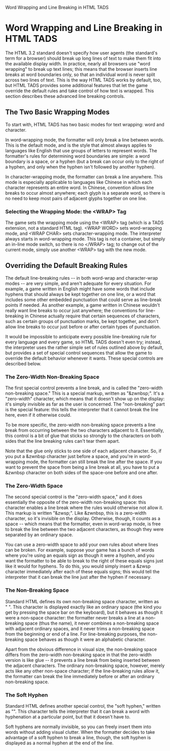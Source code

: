 Word Wrapping and Line Breaking in HTML TADS

# Word Wrapping and Line Breaking in HTML TADS

The HTML 3.2 standard doesn\'t specify how user agents (the standard\'s
term for a browser) should break up long lines of text to make them fit
into the available display width. In practice, nearly all browsers use
\"word wrapping\" to break up text lines; this means that the browser
inserts line breaks at word boundaries only, so that an individual word
is never split across two lines of text. This is the way HTML TADS works
by default, too, but HTML TADS provides some additional features that
let the game override the default rules and take control of how text is
wrapped. This section describes these advanced line breaking controls.

## The Two Basic Wrapping Modes

To start with, HTML TADS has two basic modes for text wrapping: word and
character.

In word-wrapping mode, the formatter will only break a line between
words. This is the default mode, and is the style that almost always
applies to languages like English that use groups of letters to
represent words. The formatter\'s rules for determining word boundaries
are simple: a word boundary is a space, or a hyphen (but a break can
occur only to the right of a hyphen, and only when the hyphen isn\'t
followed by another hyphen).

In character-wrapping mode, the formatter can break a line anywhere.
This mode is especially applicable to languages like Chinese in which
each character represents an entire word. In Chinese, convention allows
line breaks to occur almost anywhere; each glyph is a separate word, so
there is no need to keep most pairs of adjacent glyphs together on one
line.

### Selecting the Wrapping Mode: the \<WRAP\> Tag

The game sets the wrapping mode using the \<WRAP\> tag (which is a TADS
extension, not a standard HTML tag). \<WRAP WORD\> sets word-wrapping
mode, and \<WRAP CHAR\> sets character-wrapping mode. The interpreter
always starts in word-wrapping mode. This tag is not a container, but
simply an in-line mode switch, so there is no \</WRAP\> tag; to change
out of the current mode, simply use another \<WRAP\> tag with the new
mode.

## Overriding the Default Breaking Rules

The default line-breaking rules \-- in both word-wrap and character-wrap
modes \-- are very simple, and aren\'t adequate for every situation. For
example, a game written in English might have some words that include
hyphens that should always be kept together on one line, or a word that
includes some other embedded punctuation that could serve as line-break
points if needed. As another example, a game written in Chinese
wouldn\'t really want line breaks to occur just anywhere; the
conventions for line-breaking in Chinese actually require that certain
sequences of characters, such as certain groups of punctuation marks, be
kept together, and don\'t allow line breaks to occur just before or
after certain types of punctuation.

It would be impossible to anticipate every possible line-breaking rule
for every language and every game, so HTML TADS doesn\'t even try;
instead, the interpreter uses the rather simple set of rules outlined
above by default, but provides a set of special control sequences that
allow the game to override the default behavior whenever it wants. These
special controls are described below.

### The Zero-Width Non-Breaking Space

The first special control prevents a line break, and is called the
\"zero-width non-breaking space.\" This is a special markup, written as
\"&zwnbsp;\". It\'s a \"zero-width\" character, which means that it
doesn\'t show up on the display: it\'s simply invisible as far as the
user is concerned. The \"non-breaking\" part is the special feature:
this tells the interpreter that it cannot break the line here, even if
it otherwise could.

To be more specific, the zero-width non-breaking space prevents a line
break from occurring between the two characters adjacent to it.
Essentially, this control is a bit of glue that sticks so strongly to
the characters on both sides that the line breaking rules can\'t tear
them apart.

Note that the glue only sticks to one side of each adjacent character.
So, if you put a &zwnbsp character just before a space, and you\'re in
word-wrapping mode, the formatter can still break the line after the
space. If you want to prevent the space from being a line break at all,
you have to put a &zwnbsp character on both sides of the space-one
before and one after.

### The Zero-Width Space

The second special control is the \"zero-width space,\" and it does
essentially the opposite of the zero-width non-breaking space: this
character enables a line break where the rules would otherwise not allow
it. This markup is written \"&zwsp;\". Like &zwnbsp, this is a
zero-width character, so it\'s invisible on the display. Otherwise,
though, it counts as a space \-- which means that the formatter, even in
word-wrap mode, is free to break the line between the two adjacent
characters, as though they were separated by an ordinary space.

You can use a zero-width space to add your own rules about where lines
can be broken. For example, suppose your game has a bunch of words where
you\'re using an equals sign as though it were a hyphen, and you want
the formatter to be able to break to the right of these equals signs
just like it would for hyphens. To do this, you would simply insert a
&zwsp character immediately after each of these equals signs; this would
tell the interpreter that it can break the line just after the hyphen if
necessary.

### The Non-Breaking Space

Standard HTML defines its own non-breaking space character, written as
\"&nbsp;\". This character is displayed exactly like an ordinary space
(the kind you get by pressing the space bar on the keyboard), but it
behaves as though it were a non-space character: the formatter never
breaks a line at a non-breaking space (thus the name), it never combines
a non-breaking space with adjacent ordinary spaces, and it never trims a
non-breaking space from the beginning or end of a line. For
line-breaking purposes, the non-breaking space behaves as though it were
an alphabetic character.

Apart from the obvious difference in visual size, the non-breaking space
differs from the zero-width non-breaking space in that the zero-width
version is like glue \-- it prevents a line break from being inserted
between the adjacent characters. The ordinary non-breaking space,
however, merely acts like any other non-space character; if the
line-breaking rules allow it, the formatter can break the line
immediately before or after an ordinary non-breaking space.

### The Soft Hyphen

Standard HTML defines another special control, the \"soft hyphen,\"
written as \"&shy;\". This character tells the interpreter that it can
break a word with hyphenation at a particular point, but that it
doesn\'t have to.

Soft hyphens are normally invisible, so you can freely insert them into
words without adding visual clutter. When the formatter decides to take
advantage of a soft hyphen to break a line, though, the soft hyphen is
displayed as a normal hyphen at the end of the line.
